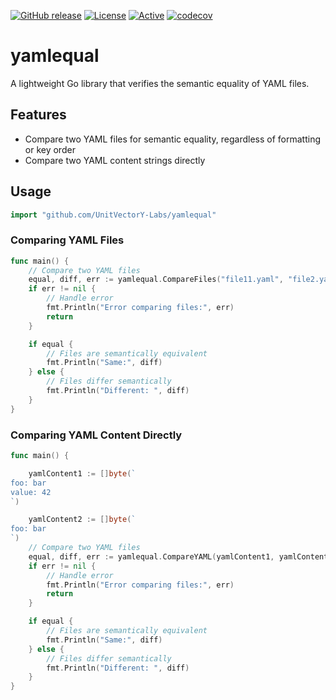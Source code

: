 [![GitHub release](https://img.shields.io/github/release/UnitVectorY-Labs/yamlequal.svg)](https://github.com/UnitVectorY-Labs/yamlequal/releases/latest) [![License](https://img.shields.io/badge/license-MIT-blue)](https://opensource.org/licenses/MIT) [![Active](https://img.shields.io/badge/Status-Active-green)](https://guide.unitvectorylabs.com/bestpractices/status/#active) [![codecov](https://codecov.io/gh/UnitVectorY-Labs/yamlequal/graph/badge.svg?token=JH6fDDrnah)](https://codecov.io/gh/UnitVectorY-Labs/yamlequal)

# yamlequal

A lightweight Go library that verifies the semantic equality of YAML files.

## Features

- Compare two YAML files for semantic equality, regardless of formatting or key order
- Compare two YAML content strings directly

## Usage

```go
import "github.com/UnitVectorY-Labs/yamlequal"
```

### Comparing YAML Files

```go
func main() {
	// Compare two YAML files
	equal, diff, err := yamlequal.CompareFiles("file11.yaml", "file2.yaml")
	if err != nil {
		// Handle error
		fmt.Println("Error comparing files:", err)
		return
	}

	if equal {
		// Files are semantically equivalent
		fmt.Println("Same:", diff)
	} else {
		// Files differ semantically
		fmt.Println("Different: ", diff)
	}
}
```

### Comparing YAML Content Directly

```go
func main() {

	yamlContent1 := []byte(`
foo: bar
value: 42
`)

	yamlContent2 := []byte(`
foo: bar
`)
	// Compare two YAML files
	equal, diff, err := yamlequal.CompareYAML(yamlContent1, yamlContent2)
	if err != nil {
		// Handle error
		fmt.Println("Error comparing files:", err)
		return
	}

	if equal {
		// Files are semantically equivalent
		fmt.Println("Same:", diff)
	} else {
		// Files differ semantically
		fmt.Println("Different: ", diff)
	}
}
```

